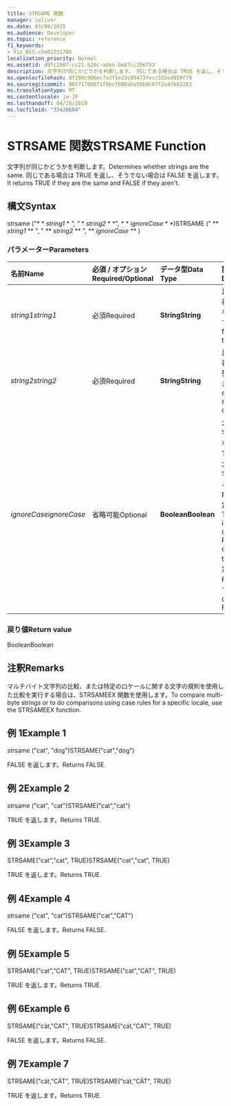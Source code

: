 ```yaml
---
title: STRSAME 関数
manager: soliver
ms.date: 03/09/2015
ms.audience: Developer
ms.topic: reference
f1_keywords:
- Vis_DSS.chm82251786
localization_priority: Normal
ms.assetid: d9fc2007-cc21-b20c-adee-be87cc356753
description: 文字列が同じかどうかを判断します。 同じである場合は TRUE を返し、そうでない場合は FALSE を返します。
ms.openlocfilehash: 0f298c966ec7a3f1e23c89473fecc555ed950f79
ms.sourcegitcommit: 8657170d071f9bcf680aba50b9c07f2a4fb82283
ms.translationtype: MT
ms.contentlocale: ja-JP
ms.lasthandoff: 04/28/2019
ms.locfileid: "33428684"
---
```

# <a name="strsame-function"></a><span data-ttu-id="f62f8-104">STRSAME 関数</span><span class="sxs-lookup"><span data-stu-id="f62f8-104">STRSAME Function</span></span>

<span data-ttu-id="f62f8-105">文字列が同じかどうかを判断します。</span><span class="sxs-lookup"><span data-stu-id="f62f8-105">Determines whether strings are the same.</span></span> <span data-ttu-id="f62f8-106">同じである場合は TRUE を返し、そうでない場合は FALSE を返します。</span><span class="sxs-lookup"><span data-stu-id="f62f8-106">It returns TRUE if they are the same and FALSE if they aren't.</span></span> 
  
## <a name="syntax"></a><span data-ttu-id="f62f8-107">構文</span><span class="sxs-lookup"><span data-stu-id="f62f8-107">Syntax</span></span>

<span data-ttu-id="f62f8-108">strsame ("\* \* *string1* \* *", "* \* *string2* \* \*", \* \* *ignoreCase* \* \*)</span><span class="sxs-lookup"><span data-stu-id="f62f8-108">STRSAME (" \*\* *string1* \*\* ", " \*\* *string2* \*\* ", \*\* *ignoreCase* \*\* )</span></span> 
  
### <a name="parameters"></a><span data-ttu-id="f62f8-109">パラメーター</span><span class="sxs-lookup"><span data-stu-id="f62f8-109">Parameters</span></span>

|<span data-ttu-id="f62f8-110">**名前**</span><span class="sxs-lookup"><span data-stu-id="f62f8-110">**Name**</span></span>|<span data-ttu-id="f62f8-111">**必須 / オプション**</span><span class="sxs-lookup"><span data-stu-id="f62f8-111">**Required/Optional**</span></span>|<span data-ttu-id="f62f8-112">**データ型**</span><span class="sxs-lookup"><span data-stu-id="f62f8-112">**Data Type**</span></span>|<span data-ttu-id="f62f8-113">**説明**</span><span class="sxs-lookup"><span data-stu-id="f62f8-113">**Description**</span></span>|
|:-----|:-----|:-----|:-----|
| <span data-ttu-id="f62f8-114">_string1_</span><span class="sxs-lookup"><span data-stu-id="f62f8-114">_string1_</span></span> <br/> |<span data-ttu-id="f62f8-115">必須</span><span class="sxs-lookup"><span data-stu-id="f62f8-115">Required</span></span>  <br/> |<span data-ttu-id="f62f8-116">**String**</span><span class="sxs-lookup"><span data-stu-id="f62f8-116">**String**</span></span> <br/> |<span data-ttu-id="f62f8-117">比較する最初の文字列を指定します。</span><span class="sxs-lookup"><span data-stu-id="f62f8-117">The first string to compare.</span></span>  <br/> |
| <span data-ttu-id="f62f8-118">_string2_</span><span class="sxs-lookup"><span data-stu-id="f62f8-118">_string2_</span></span> <br/> |<span data-ttu-id="f62f8-119">必須</span><span class="sxs-lookup"><span data-stu-id="f62f8-119">Required</span></span>  <br/> |<span data-ttu-id="f62f8-120">**String**</span><span class="sxs-lookup"><span data-stu-id="f62f8-120">**String**</span></span> <br/> |<span data-ttu-id="f62f8-121">比較する 2 番目の文字列を指定します。</span><span class="sxs-lookup"><span data-stu-id="f62f8-121">The second string to compare.</span></span>  <br/> |
| <span data-ttu-id="f62f8-122">_ignoreCase_</span><span class="sxs-lookup"><span data-stu-id="f62f8-122">_ignoreCase_</span></span> <br/> |<span data-ttu-id="f62f8-123">省略可能</span><span class="sxs-lookup"><span data-stu-id="f62f8-123">Optional</span></span>  <br/> |<span data-ttu-id="f62f8-124">**Boolean**</span><span class="sxs-lookup"><span data-stu-id="f62f8-124">**Boolean**</span></span> <br/> |<span data-ttu-id="f62f8-125">大文字/小文字を区別しない場合は TRUE を、大文字/小文字を区別する場合は FALSE を指定します。</span><span class="sxs-lookup"><span data-stu-id="f62f8-125">TRUE to ignore the case and FALSE to compare the case.</span></span> <span data-ttu-id="f62f8-126">既定値は FALSE です。</span><span class="sxs-lookup"><span data-stu-id="f62f8-126">The default is FALSE.</span></span>  <br/> |
   
### <a name="return-value"></a><span data-ttu-id="f62f8-127">戻り値</span><span class="sxs-lookup"><span data-stu-id="f62f8-127">Return value</span></span>

<span data-ttu-id="f62f8-128">Boolean</span><span class="sxs-lookup"><span data-stu-id="f62f8-128">Boolean</span></span>
  
## <a name="remarks"></a><span data-ttu-id="f62f8-129">注釈</span><span class="sxs-lookup"><span data-stu-id="f62f8-129">Remarks</span></span>

<span data-ttu-id="f62f8-130">マルチバイト文字列の比較、または特定のロケールに関する文字の規則を使用した比較を実行する場合は、STRSAMEEX 関数を使用します。</span><span class="sxs-lookup"><span data-stu-id="f62f8-130">To compare multi-byte strings or to do comparisons using case rules for a specific locale, use the STRSAMEEX function.</span></span>
  
## <a name="example-1"></a><span data-ttu-id="f62f8-131">例 1</span><span class="sxs-lookup"><span data-stu-id="f62f8-131">Example 1</span></span>

<span data-ttu-id="f62f8-132">strsame ("cat", "dog")</span><span class="sxs-lookup"><span data-stu-id="f62f8-132">STRSAME("cat","dog")</span></span>
  
<span data-ttu-id="f62f8-133">FALSE を返します。</span><span class="sxs-lookup"><span data-stu-id="f62f8-133">Returns FALSE.</span></span>
  
## <a name="example-2"></a><span data-ttu-id="f62f8-134">例 2</span><span class="sxs-lookup"><span data-stu-id="f62f8-134">Example 2</span></span>

<span data-ttu-id="f62f8-135">strsame ("cat", "cat")</span><span class="sxs-lookup"><span data-stu-id="f62f8-135">STRSAME("cat","cat")</span></span>
  
<span data-ttu-id="f62f8-136">TRUE を返します。</span><span class="sxs-lookup"><span data-stu-id="f62f8-136">Returns TRUE.</span></span>
  
## <a name="example-3"></a><span data-ttu-id="f62f8-137">例 3</span><span class="sxs-lookup"><span data-stu-id="f62f8-137">Example 3</span></span>

<span data-ttu-id="f62f8-138">STRSAME("cat","cat", TRUE)</span><span class="sxs-lookup"><span data-stu-id="f62f8-138">STRSAME("cat","cat", TRUE)</span></span>
  
<span data-ttu-id="f62f8-139">TRUE を返します。</span><span class="sxs-lookup"><span data-stu-id="f62f8-139">Returns TRUE.</span></span>
  
## <a name="example-4"></a><span data-ttu-id="f62f8-140">例 4</span><span class="sxs-lookup"><span data-stu-id="f62f8-140">Example 4</span></span>

<span data-ttu-id="f62f8-141">strsame ("cat", "cat")</span><span class="sxs-lookup"><span data-stu-id="f62f8-141">STRSAME("cat","CAT")</span></span>
  
<span data-ttu-id="f62f8-142">FALSE を返します。</span><span class="sxs-lookup"><span data-stu-id="f62f8-142">Returns FALSE.</span></span>
  
## <a name="example-5"></a><span data-ttu-id="f62f8-143">例 5</span><span class="sxs-lookup"><span data-stu-id="f62f8-143">Example 5</span></span>

<span data-ttu-id="f62f8-144">STRSAME("cat","CAT", TRUE)</span><span class="sxs-lookup"><span data-stu-id="f62f8-144">STRSAME("cat","CAT", TRUE)</span></span>
  
<span data-ttu-id="f62f8-145">TRUE を返します。</span><span class="sxs-lookup"><span data-stu-id="f62f8-145">Returns TRUE.</span></span>
  
## <a name="example-6"></a><span data-ttu-id="f62f8-146">例 6</span><span class="sxs-lookup"><span data-stu-id="f62f8-146">Example 6</span></span>

<span data-ttu-id="f62f8-147">STRSAME("cät,"CAT", TRUE)</span><span class="sxs-lookup"><span data-stu-id="f62f8-147">STRSAME("cät,"CAT", TRUE)</span></span>
  
<span data-ttu-id="f62f8-148">FALSE を返します。</span><span class="sxs-lookup"><span data-stu-id="f62f8-148">Returns FALSE.</span></span>
  
## <a name="example-7"></a><span data-ttu-id="f62f8-149">例 7</span><span class="sxs-lookup"><span data-stu-id="f62f8-149">Example 7</span></span>

<span data-ttu-id="f62f8-150">STRSAME("cät,"CÄT", TRUE)</span><span class="sxs-lookup"><span data-stu-id="f62f8-150">STRSAME("cät,"CÄT", TRUE)</span></span>
  
<span data-ttu-id="f62f8-151">TRUE を返します。</span><span class="sxs-lookup"><span data-stu-id="f62f8-151">Returns TRUE.</span></span>
  

